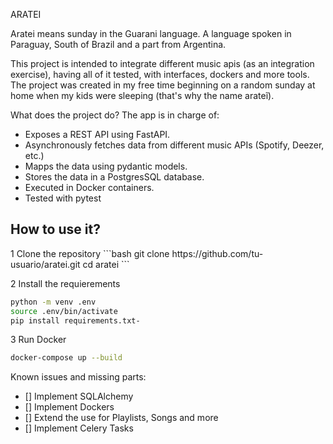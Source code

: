 ARATEI


Aratei means sunday in the Guarani language. A language spoken in Paraguay, South of Brazil and a part from Argentina.


This project is intended to integrate different music apis (as an integration exercise), having all of it tested,
with interfaces, dockers and more tools. The project was created in my free time beginning on a random sunday at home
when my kids were sleeping (that's why the name arateĩ).

What does the project do?
The app is in charge of:
- Exposes a REST API using FastAPI.
- Asynchronously fetches data from different music APIs (Spotify, Deezer, etc.)
- Mapps the data using pydantic models.
- Stores the data in a PostgresSQL database.
- Executed in Docker containers.
- Tested with pytest


<h2>How to use it?</h2>
1 Clone the repository
```bash
git clone https://github.com/tu-usuario/aratei.git
cd aratei
```

2 Install the requierements
```bash
python -m venv .env
source .env/bin/activate
pip install requirements.txt-
```

3 Run Docker
```bash
docker-compose up --build
```


Known issues and missing parts:
- [] Implement SQLAlchemy<br>
- [] Implement Dockers<br>
- [] Extend the use for Playlists, Songs and more<br>
- [] Implement Celery Tasks<br>

